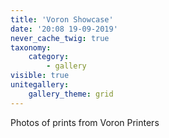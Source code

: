 ```yaml
---
title: 'Voron Showcase'
date: '20:08 19-09-2019'
never_cache_twig: true
taxonomy:
    category:
        - gallery
visible: true
unitegallery:
    gallery_theme: grid
---
```


Photos of prints from Voron Printers


